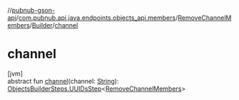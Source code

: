 //[pubnub-gson-api](../../../../index.md)/[com.pubnub.api.java.endpoints.objects_api.members](../../index.md)/[RemoveChannelMembers](../index.md)/[Builder](index.md)/[channel](channel.md)

# channel

[jvm]\
abstract fun [channel](channel.md)(channel: [String](https://docs.oracle.com/javase/8/docs/api/java/lang/String.html)): [ObjectsBuilderSteps.UUIDsStep](../../../com.pubnub.api.java.endpoints.objects_api.utils/-objects-builder-steps/-u-u-i-ds-step/index.md)&lt;[RemoveChannelMembers](../index.md)&gt;
